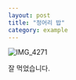 ```yaml
---
layout: post
title: "정어리 밥"
category: example
---
```


![IMG_4271](https://user-images.githubusercontent.com/81041256/111900448-f61f8680-8a75-11eb-9d39-63c3688dbd70.jpg)

잘 먹었습니다.
